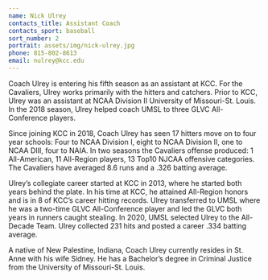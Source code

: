 ```yaml
---
name: Nick Ulrey
contacts_title: Assistant Coach
contacts_sport: baseball
sort_number: 2
portrait: assets/img/nick-ulrey.jpg
phone: 815-802-8613
email: nulrey@kcc.edu
---
```

Coach Ulrey is entering his fifth season as an assistant at KCC. For the Cavaliers, Ulrey works primarily with the hitters and catchers. Prior to KCC, Ulrey was an assistant at NCAA Division II University of Missouri-St. Louis. In the 2018 season, Ulrey helped coach UMSL to three GLVC All-Conference players.

Since joining KCC in 2018, Coach Ulrey has seen 17 hitters move on to four year schools: Four to NCAA Division I, eight to NCAA Division II, one to NCAA DIII, four to NAIA. In two seasons the Cavaliers offense produced: 1 All-American, 11 All-Region players, 13 Top10 NJCAA offensive categories. The Cavaliers have averaged 8.6 runs and a .326 batting average.&nbsp;

Ulrey’s collegiate career started at KCC in 2013, where he started both years behind the plate. In his time at KCC, he attained All-Region honors and is in 8 of KCC’s career hitting records. Ulrey transferred to UMSL where he was a two-time GLVC All-Conference player and led the GLVC both years in runners caught stealing. In 2020, UMSL selected Ulrey to the All-Decade Team. Ulrey collected 231 hits and posted a career .334 batting average.&nbsp;

A native of New Palestine, Indiana, Coach Ulrey currently resides in St. Anne with his wife Sidney. He has a Bachelor’s degree in Criminal Justice from the University of Missouri-St. Louis.